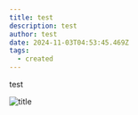 ```yaml
---
title: test
description: test
author: test
date: 2024-11-03T04:53:45.469Z
tags:
  - created
---
```

test

![](/static/img/deadchrome.jpg "title")
